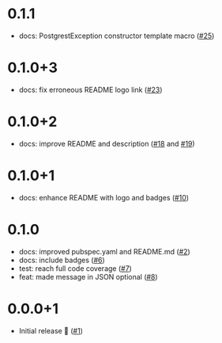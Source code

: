# 0.1.1

- docs: PostgrestException constructor template macro ([#25](https://github.com/alestiago/postgrest_errors/pull/25))

# 0.1.0+3

- docs: fix erroneous README logo link ([#23](https://github.com/alestiago/postgrest_errors/pull/23))

# 0.1.0+2

- docs: improve README and description ([#18](https://github.com/alestiago/postgrest_errors/pull/18) and [#19](https://github.com/alestiago/postgrest_errors/pull/19))

# 0.1.0+1

- docs: enhance README with logo and badges ([#10](https://github.com/alestiago/postgrest_errors/pull/10))

# 0.1.0

- docs: improved pubspec.yaml and README.md ([#2](https://github.com/alestiago/postgrest_errors/pull/2))
- docs: include badges ([#6](https://github.com/alestiago/postgrest_errors/pull/6))
- test: reach full code coverage ([#7](https://github.com/alestiago/postgrest_errors/pull/7))
- feat: made message in JSON optional ([#8](https://github.com/alestiago/postgrest_errors/pull/8))

# 0.0.0+1

- Initial release 🎉 ([#1](https://github.com/alestiago/postgrest_errors/pull/1))

